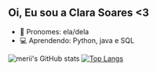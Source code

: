 ## Oi, Eu sou a Clara Soares <3
 
- 👧 Pronomes: ela/dela
- 💻 Aprendendo: Python, java e SQL

![merii's GitHub stats](https://github-readme-stats.vercel.app/api?username=meriicodes&show_icons=true&theme=transparent)
[![Top Langs](https://github-readme-stats.vercel.app/api/top-langs/?username=meriicodes&layout=compact)](https://github.com/meriicodes/github-readme-stats)

